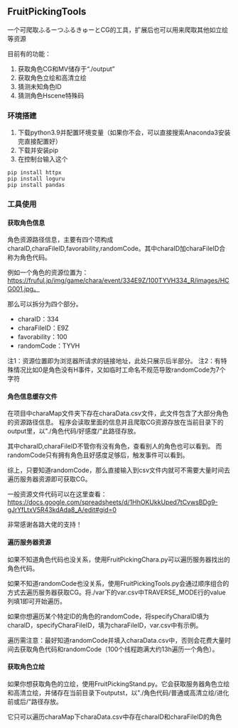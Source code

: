 ## FruitPickingTools
一个可爬取ふるーつふるきゅーとCG的工具，扩展后也可以用来爬取其他如立绘等资源

目前有的功能：
1. 获取角色CG和MV储存于“./output”
2. 获取角色立绘和高清立绘
3. 猜测未知角色ID
4. 猜测角色Hscene特殊码

### 环境搭建
1. 下载python3.9并配置环境变量（如果你不会，可以直接搜索Anaconda3安装完直接配置好）
2. 下载并安装pip
3. 在控制台输入这个
```shell
pip install httpx
pip install loguru
pip install pandas
```
### 工具使用

#### 获取角色信息
角色资源路径信息，主要有四个项构成charaID,charaFileID,favorability,randomCode。其中charaID加charaFileID合称为角色代码。

例如一个角色的资源位置为：https://fruful.jp/img/game/chara/event/334E9Z/100TYVH334_R/images/HCG001.jpg。

那么可以拆分为四个部分。

- charaID：334
- charaFileID：E9Z
- favorability：100
- randomCode：TYVH

注1：资源位置即为浏览器所请求的链接地址，此处只展示后半部分。
注2：有特殊情况比如0是角色没有H事件，又如临时工命名不规范导致randomCode为7个字符

#### 角色信息缓存文件
在项目中charaMap文件夹下存在charaData.csv文件，此文件包含了大部分角色的资源路径信息。
程序会读取里面的信息并且爬取CG资源存放在当前目录下的output里，以"./角色代码/好感度/"此路径存放。

其中charaID,charaFileID不管你有没有角色，查看别人的角色也可以看到。
而randomCode只有拥有角色且好感度足够后，触发事件可以看到。

综上，只要知道randomCode，那么直接输入到csv文件内就可不需要大量时间去遍历服务器资源即可获取CG。

一般资源文件代码可以在这里查看：https://docs.google.com/spreadsheets/d/1HhOKUkkUped7tCvwsBDg9-gJrYfLtxV5R43kdAda8_A/edit#gid=0

非常感谢各路大佬的支持！

#### 遍历服务器资源
如果不知道角色代码也没关系，使用FruitPickingChara.py可以遍历服务器找出的角色代码。

如果不知道randomCode也没关系，使用FruitPickingTools.py会通过顺序组合的方式去遍历服务器获取CG。将./var下的var.csv中TRAVERSE_MODE行的value列填1即可开始遍历。

如果你想遍历某个特定ID的角色的randomCode，将specifyCharaID填为charaID，specifyCharaFileID，填为charaFileID，var.csv中有示例。

遍历需注意：最好知道randomCode并填入charaData.csv中，否则会花费大量时间去获取角色代码和randomCode（100个线程跑满大约13h遍历一个角色）。

#### 获取角色立绘
如果你想获取角色的立绘，使用FruitPickingStand.py。它会获取服务器角色立绘和高清立绘，并储存在当前目录下outputst，以"./角色代码/普通或高清立绘/进化前或后/"路径存放。

它只可以遍历charaMap下charaData.csv中存在charaID和charaFileID的角色